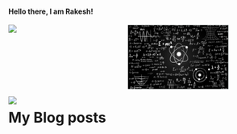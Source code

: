 
#### Hello there, I am Rakesh!
<img align="center" width="40%" src="https://github.com/rvbug/rvbug/blob/main/QM.png" />


<img align="left"  width="47%" src="https://github-readme-stats.vercel.app/api?username=rvbug&show_icons=true&theme=dark" />
<p>
<img align="left" src="https://github-readme-stats.vercel.app/api/top-langs/?username=rvbug"  />

  
# My Blog posts
<!-- BLOG-POST-LIST:START -->
<!-- BLOG-POST-LIST:END -->
